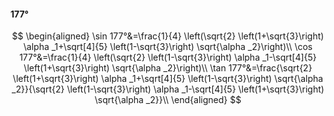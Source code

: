 #### 177°

$$
\begin{aligned}
\sin 177°&=\frac{1}{4} \left(\sqrt{2} \left(1+\sqrt{3}\right) \alpha _1+\sqrt[4]{5} \left(1-\sqrt{3}\right) \sqrt{\alpha _2}\right)\\
\cos 177°&=\frac{1}{4} \left(\sqrt{2} \left(1-\sqrt{3}\right) \alpha _1-\sqrt[4]{5} \left(1+\sqrt{3}\right) \sqrt{\alpha _2}\right)\\
\tan 177°&=\frac{\sqrt{2} \left(1+\sqrt{3}\right) \alpha _1+\sqrt[4]{5} \left(1-\sqrt{3}\right) \sqrt{\alpha _2}}{\sqrt{2} \left(1-\sqrt{3}\right) \alpha _1-\sqrt[4]{5}
\left(1+\sqrt{3}\right) \sqrt{\alpha _2}}\\
\end{aligned}
$$

